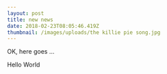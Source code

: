 ```yaml
---
layout: post
title: new news
date: 2018-02-23T08:05:46.419Z
thumbnail: /images/uploads/the killie pie song.jpg
---
```

OK, here goes ...

Hello World
